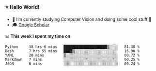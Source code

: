 ### ⭐️ Hello World!

<!--
**hologerry/hologerry** is a ✨ _special_ ✨ repository because its `README.md` (this file) appears on your GitHub profile.

Here are some ideas to get you started:

- 🔭 I’m currently working and studying on Computer Vision
- 🌱 I’m currently learning at Peking University
- 💬 Ask me about 
- 📫 How to reach me: E-mail
- 😄 Pronouns: he/his
- ⚡ Fun fact: Music is the Power
-->


- 🔭 I’m currently studying Computer Vision and doing some cool stuff 🤖
- 🎓 [Google Scholar](https://scholar.google.com/citations?user=3ykqW9wAAAAJ&hl=en)


📊 **This week I spent my time on**

<!--START_SECTION:waka-->
```text
Python     38 hrs 6 mins   ████████████████████▒░░░░   81.38 % 
Bash       7 hrs 55 mins   ████▒░░░░░░░░░░░░░░░░░░░░   16.90 % 
YAML       20 mins         ▒░░░░░░░░░░░░░░░░░░░░░░░░   00.72 % 
Markdown   7 mins          ░░░░░░░░░░░░░░░░░░░░░░░░░   00.25 % 
JSON       6 mins          ░░░░░░░░░░░░░░░░░░░░░░░░░   00.24 % 
```
<!--END_SECTION:waka-->
